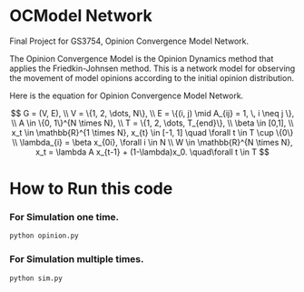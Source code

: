 # OCModel Network
Final Project for GS3754, Opinion Convergence Model Network.
 
The Opinion Convergence Model is the Opinion Dynamics method that applies the Friedkin-Johnsen method. This is a network model for observing the movement of model opinions according to the initial opinion distribution.

Here is the equation for Opinion Convergence Model Network.

$$
G = (V, E), \\
V = \{1, 2, \dots, N\}, \\ 
E = \{(i, j) \mid A_{ij} = 1, \, i \neq j \}, \\ 
A \in \{0, 1\}^{N \times N}, \\ 
T = \{1, 2, \dots, T_{end}\}, \\
\beta \in [0,1], \\ 
x_t \in \mathbb{R}^{1 \times N}, x_{t} \in [-1, 1] \quad \forall t \in T \cup \{0\}  \\
\lambda_{i} = \beta x_{0i}, \forall i \in N \\
W \in \mathbb{R}^{N \times N}, 
x_t = \lambda A x_{t-1} + (1-\lambda)x_0. \quad\forall t \in T
$$

# How to Run this code

### For Simulation one time.
```bash
python opinion.py
```

### For Simulation multiple times.
```bash
python sim.py
```